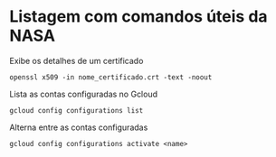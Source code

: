 # Listagem com comandos úteis da NASA

Exibe os detalhes de um certificado

`openssl x509 -in nome_certificado.crt -text -noout`

Lista as contas configuradas no Gcloud

`gcloud config configurations list`

Alterna entre as contas configuradas

`gcloud config configurations activate <name>`